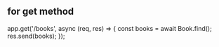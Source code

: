 ## for get method 
app.get('/books', async (req, res) => {
  const books = await Book.find();
  res.send(books);
});

